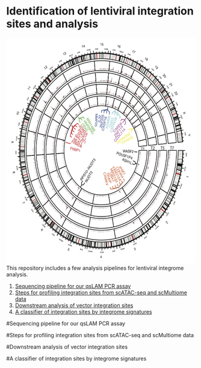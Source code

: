 # Identification of lentiviral integration sites and analysis
<img src="./img/track.png" width="600" height="600">


  <summary>This repository includes a few analysis pipelines for lentiviral integrome analysis.</summary>
  <ol>
    <li><a href="#Sequencing pipeline for our qsLAM PCR assay">Sequencing pipeline for our qsLAM PCR assay</a></li>
    <li><a href="#Steps for profiling integration sites from scATAC-seq and scMultiome data">Steps for profiling integration sites from scATAC-seq and scMultiome data</a></li>
    <li><a href="#Downstream analysis of vector integration sites">Downstream analysis of vector integration sites</a></li>
    <li><a href="#A classifier of integration sites by integrome signatures">A classifier of integration sites by integrome signatures</a></li>
  </ol>



#Sequencing pipeline for our qsLAM PCR assay

#Steps for profiling integration sites from scATAC-seq and scMultiome data

#Downstream analysis of vector integration sites

#A classifier of integration sites by integrome signatures



